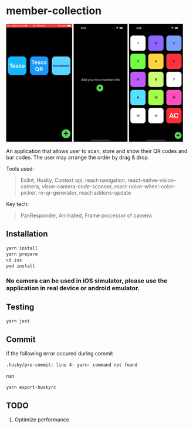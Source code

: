 # member-collection

![](./__doc__/camera.gif)
![](./__doc__/gallery.gif)
![](./__doc__/ordering.gif)

An application that allows user to scan, store and show their QR codes and bar codes. The user may arrange the order by drag & drop.

Tools used:

> Eslint, Husky, Context api, react-navigation, react-native-vision-camera, vison-camera-code-scanner, react-naive-wheel-color-picker, rn-qr-generator, react-addons-update

Key tech:

> PanResponder, Animated, Frame processor of camera

## Installation

```
yarn install
yarn prepare
cd ios
pod install
```

### No camera can be used in iOS simulator, please use the application in real device or android emulator.

## Testing

```
yarn jest
```

## Commit

if the following error occured during commit

```
.husky/pre-commit: line 4: yarn: command not found
```

run

```
yarn export-huskyrc
```

## TODO

1. Optimize performance
